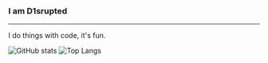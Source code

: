 ### I am D1srupted

***
I do things with code, it's fun.


![GitHub stats](https://github-readme-stats.vercel.app/api?username=D1srupted&show_icons=true&theme=dark)
![Top Langs](https://github-readme-stats.vercel.app/api/top-langs/?username=D1srupted&layout=compact)
